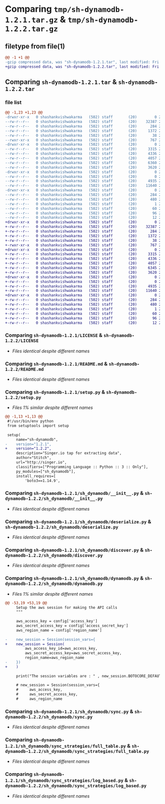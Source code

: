 # Comparing `tmp/sh-dynamodb-1.2.1.tar.gz` & `tmp/sh-dynamodb-1.2.2.tar.gz`

## filetype from file(1)

```diff
@@ -1 +1 @@
-gzip compressed data, was "sh-dynamodb-1.2.1.tar", last modified: Fri Jul  7 06:50:54 2023, max compression
+gzip compressed data, was "sh-dynamodb-1.2.2.tar", last modified: Fri Jul  7 06:51:44 2023, max compression
```

## Comparing `sh-dynamodb-1.2.1.tar` & `sh-dynamodb-1.2.2.tar`

### file list

```diff
@@ -1,23 +1,23 @@
-drwxr-xr-x   0 shashankvishwakarma   (502) staff       (20)        0 2023-07-07 06:50:54.042160 sh-dynamodb-1.2.1/
--rw-r--r--   0 shashankvishwakarma   (502) staff       (20)    32387 2023-07-04 06:05:27.000000 sh-dynamodb-1.2.1/LICENSE
--rw-r--r--   0 shashankvishwakarma   (502) staff       (20)      284 2023-07-07 06:50:54.041637 sh-dynamodb-1.2.1/PKG-INFO
--rw-r--r--   0 shashankvishwakarma   (502) staff       (20)     1372 2023-07-06 09:31:12.000000 sh-dynamodb-1.2.1/README.md
--rw-r--r--   0 shashankvishwakarma   (502) staff       (20)       38 2023-07-07 06:50:54.042477 sh-dynamodb-1.2.1/setup.cfg
--rwxr-xr-x   0 shashankvishwakarma   (502) staff       (20)      767 2023-07-07 06:50:44.000000 sh-dynamodb-1.2.1/setup.py
-drwxr-xr-x   0 shashankvishwakarma   (502) staff       (20)        0 2023-07-07 06:50:54.035678 sh-dynamodb-1.2.1/sh_dynamodb/
--rw-r--r--   0 shashankvishwakarma   (502) staff       (20)     3315 2023-07-06 12:36:07.000000 sh-dynamodb-1.2.1/sh_dynamodb/__init__.py
--rw-r--r--   0 shashankvishwakarma   (502) staff       (20)     4336 2023-07-04 06:05:27.000000 sh-dynamodb-1.2.1/sh_dynamodb/deserialize.py
--rw-r--r--   0 shashankvishwakarma   (502) staff       (20)     4057 2023-07-06 09:31:27.000000 sh-dynamodb-1.2.1/sh_dynamodb/discover.py
--rw-r--r--   0 shashankvishwakarma   (502) staff       (20)     6360 2023-07-07 06:50:37.000000 sh-dynamodb-1.2.1/sh_dynamodb/dynamodb.py
--rw-r--r--   0 shashankvishwakarma   (502) staff       (20)     3620 2023-07-06 09:31:27.000000 sh-dynamodb-1.2.1/sh_dynamodb/sync.py
-drwxr-xr-x   0 shashankvishwakarma   (502) staff       (20)        0 2023-07-07 06:50:54.040378 sh-dynamodb-1.2.1/sh_dynamodb/sync_strategies/
--rw-r--r--   0 shashankvishwakarma   (502) staff       (20)        0 2023-07-04 06:05:27.000000 sh-dynamodb-1.2.1/sh_dynamodb/sync_strategies/__init__.py
--rw-r--r--   0 shashankvishwakarma   (502) staff       (20)     4935 2023-07-06 09:31:27.000000 sh-dynamodb-1.2.1/sh_dynamodb/sync_strategies/full_table.py
--rw-r--r--   0 shashankvishwakarma   (502) staff       (20)    11640 2023-07-06 09:31:27.000000 sh-dynamodb-1.2.1/sh_dynamodb/sync_strategies/log_based.py
-drwxr-xr-x   0 shashankvishwakarma   (502) staff       (20)        0 2023-07-07 06:50:54.038547 sh-dynamodb-1.2.1/sh_dynamodb.egg-info/
--rw-r--r--   0 shashankvishwakarma   (502) staff       (20)      284 2023-07-07 06:50:53.000000 sh-dynamodb-1.2.1/sh_dynamodb.egg-info/PKG-INFO
--rw-r--r--   0 shashankvishwakarma   (502) staff       (20)      480 2023-07-07 06:50:53.000000 sh-dynamodb-1.2.1/sh_dynamodb.egg-info/SOURCES.txt
--rw-r--r--   0 shashankvishwakarma   (502) staff       (20)        1 2023-07-07 06:50:53.000000 sh-dynamodb-1.2.1/sh_dynamodb.egg-info/dependency_links.txt
--rw-r--r--   0 shashankvishwakarma   (502) staff       (20)       60 2023-07-07 06:50:53.000000 sh-dynamodb-1.2.1/sh_dynamodb.egg-info/entry_points.txt
--rw-r--r--   0 shashankvishwakarma   (502) staff       (20)       96 2023-07-07 06:50:53.000000 sh-dynamodb-1.2.1/sh_dynamodb.egg-info/requires.txt
--rw-r--r--   0 shashankvishwakarma   (502) staff       (20)       12 2023-07-07 06:50:53.000000 sh-dynamodb-1.2.1/sh_dynamodb.egg-info/top_level.txt
+drwxr-xr-x   0 shashankvishwakarma   (502) staff       (20)        0 2023-07-07 06:51:44.051011 sh-dynamodb-1.2.2/
+-rw-r--r--   0 shashankvishwakarma   (502) staff       (20)    32387 2023-07-04 06:05:27.000000 sh-dynamodb-1.2.2/LICENSE
+-rw-r--r--   0 shashankvishwakarma   (502) staff       (20)      284 2023-07-07 06:51:44.050692 sh-dynamodb-1.2.2/PKG-INFO
+-rw-r--r--   0 shashankvishwakarma   (502) staff       (20)     1372 2023-07-06 09:31:12.000000 sh-dynamodb-1.2.2/README.md
+-rw-r--r--   0 shashankvishwakarma   (502) staff       (20)       38 2023-07-07 06:51:44.051153 sh-dynamodb-1.2.2/setup.cfg
+-rwxr-xr-x   0 shashankvishwakarma   (502) staff       (20)      767 2023-07-07 06:51:35.000000 sh-dynamodb-1.2.2/setup.py
+drwxr-xr-x   0 shashankvishwakarma   (502) staff       (20)        0 2023-07-07 06:51:44.045124 sh-dynamodb-1.2.2/sh_dynamodb/
+-rw-r--r--   0 shashankvishwakarma   (502) staff       (20)     3315 2023-07-06 12:36:07.000000 sh-dynamodb-1.2.2/sh_dynamodb/__init__.py
+-rw-r--r--   0 shashankvishwakarma   (502) staff       (20)     4336 2023-07-04 06:05:27.000000 sh-dynamodb-1.2.2/sh_dynamodb/deserialize.py
+-rw-r--r--   0 shashankvishwakarma   (502) staff       (20)     4057 2023-07-06 09:31:27.000000 sh-dynamodb-1.2.2/sh_dynamodb/discover.py
+-rw-r--r--   0 shashankvishwakarma   (502) staff       (20)     6345 2023-07-07 06:51:28.000000 sh-dynamodb-1.2.2/sh_dynamodb/dynamodb.py
+-rw-r--r--   0 shashankvishwakarma   (502) staff       (20)     3620 2023-07-06 09:31:27.000000 sh-dynamodb-1.2.2/sh_dynamodb/sync.py
+drwxr-xr-x   0 shashankvishwakarma   (502) staff       (20)        0 2023-07-07 06:51:44.049564 sh-dynamodb-1.2.2/sh_dynamodb/sync_strategies/
+-rw-r--r--   0 shashankvishwakarma   (502) staff       (20)        0 2023-07-04 06:05:27.000000 sh-dynamodb-1.2.2/sh_dynamodb/sync_strategies/__init__.py
+-rw-r--r--   0 shashankvishwakarma   (502) staff       (20)     4935 2023-07-06 09:31:27.000000 sh-dynamodb-1.2.2/sh_dynamodb/sync_strategies/full_table.py
+-rw-r--r--   0 shashankvishwakarma   (502) staff       (20)    11640 2023-07-06 09:31:27.000000 sh-dynamodb-1.2.2/sh_dynamodb/sync_strategies/log_based.py
+drwxr-xr-x   0 shashankvishwakarma   (502) staff       (20)        0 2023-07-07 06:51:44.047923 sh-dynamodb-1.2.2/sh_dynamodb.egg-info/
+-rw-r--r--   0 shashankvishwakarma   (502) staff       (20)      284 2023-07-07 06:51:43.000000 sh-dynamodb-1.2.2/sh_dynamodb.egg-info/PKG-INFO
+-rw-r--r--   0 shashankvishwakarma   (502) staff       (20)      480 2023-07-07 06:51:43.000000 sh-dynamodb-1.2.2/sh_dynamodb.egg-info/SOURCES.txt
+-rw-r--r--   0 shashankvishwakarma   (502) staff       (20)        1 2023-07-07 06:51:43.000000 sh-dynamodb-1.2.2/sh_dynamodb.egg-info/dependency_links.txt
+-rw-r--r--   0 shashankvishwakarma   (502) staff       (20)       60 2023-07-07 06:51:43.000000 sh-dynamodb-1.2.2/sh_dynamodb.egg-info/entry_points.txt
+-rw-r--r--   0 shashankvishwakarma   (502) staff       (20)       96 2023-07-07 06:51:43.000000 sh-dynamodb-1.2.2/sh_dynamodb.egg-info/requires.txt
+-rw-r--r--   0 shashankvishwakarma   (502) staff       (20)       12 2023-07-07 06:51:43.000000 sh-dynamodb-1.2.2/sh_dynamodb.egg-info/top_level.txt
```

### Comparing `sh-dynamodb-1.2.1/LICENSE` & `sh-dynamodb-1.2.2/LICENSE`

 * *Files identical despite different names*

### Comparing `sh-dynamodb-1.2.1/README.md` & `sh-dynamodb-1.2.2/README.md`

 * *Files identical despite different names*

### Comparing `sh-dynamodb-1.2.1/setup.py` & `sh-dynamodb-1.2.2/setup.py`

 * *Files 1% similar despite different names*

```diff
@@ -1,13 +1,13 @@
 #!/usr/bin/env python
 from setuptools import setup
 
 setup(
     name="sh-dynamodb",
-    version="1.2.1",
+    version="1.2.2",
     description="Singer.io tap for extracting data",
     author="Stitch",
     url="http://singer.io",
     classifiers=["Programming Language :: Python :: 3 :: Only"],
     py_modules=["sh_dynamodb"],
     install_requires=[
         'boto3==1.14.9',
```

### Comparing `sh-dynamodb-1.2.1/sh_dynamodb/__init__.py` & `sh-dynamodb-1.2.2/sh_dynamodb/__init__.py`

 * *Files identical despite different names*

### Comparing `sh-dynamodb-1.2.1/sh_dynamodb/deserialize.py` & `sh-dynamodb-1.2.2/sh_dynamodb/deserialize.py`

 * *Files identical despite different names*

### Comparing `sh-dynamodb-1.2.1/sh_dynamodb/discover.py` & `sh-dynamodb-1.2.2/sh_dynamodb/discover.py`

 * *Files identical despite different names*

### Comparing `sh-dynamodb-1.2.1/sh_dynamodb/dynamodb.py` & `sh-dynamodb-1.2.2/sh_dynamodb/dynamodb.py`

 * *Files 1% similar despite different names*

```diff
@@ -53,19 +53,19 @@
     Setup the aws session for making the API calls
     """
 
     aws_access_key = config['access_key']
     aws_secret_access_key = config['access_secret_key']
     aws_region_name = config['region_name']
 
-    new_session = Session(session_vars={
+    new_session = Session(
         aws_access_key_id=aws_access_key,
         aws_secret_access_key=aws_secret_access_key,
         region_name=aws_region_name
-    })
+    )
 
     print("The session variables are : " , new_session.BOTOCORE_DEFAUT_SESSION_VARIABLES , end="\n")
 
     # new_session = Session(session_vars={
     #     aws_access_key,
     #     aws_secret_access_key,
     #     aws_region_name
```

### Comparing `sh-dynamodb-1.2.1/sh_dynamodb/sync.py` & `sh-dynamodb-1.2.2/sh_dynamodb/sync.py`

 * *Files identical despite different names*

### Comparing `sh-dynamodb-1.2.1/sh_dynamodb/sync_strategies/full_table.py` & `sh-dynamodb-1.2.2/sh_dynamodb/sync_strategies/full_table.py`

 * *Files identical despite different names*

### Comparing `sh-dynamodb-1.2.1/sh_dynamodb/sync_strategies/log_based.py` & `sh-dynamodb-1.2.2/sh_dynamodb/sync_strategies/log_based.py`

 * *Files identical despite different names*

